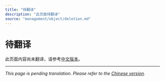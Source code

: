 ```yaml
---
title: "待翻译"
description: "此页面待翻译"
source: "management/object/deletion.md"
---
```


# 待翻译

此页面内容尚未翻译，请参考[中文版本](../../../zh/management/object/deletion.md)。

---

*This page is pending translation. Please refer to the [Chinese version](../../../zh/management/object/deletion.md).*
